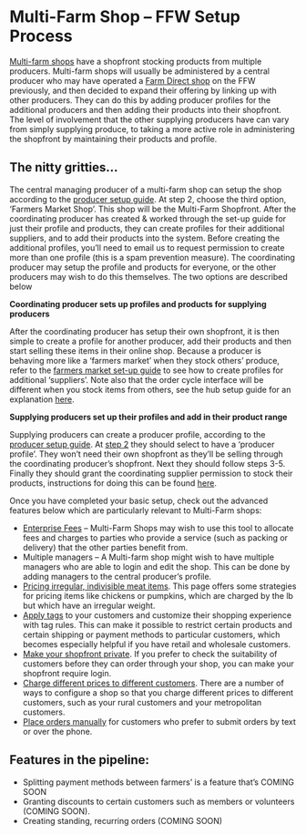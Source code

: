 # Multi-Farm Shop – FFW Setup Process

[Multi-farm shops](/multi-farm-shop.md) have a shopfront stocking products from multiple producers. Multi-farm shops will usually be administered by a central producer who may have operated a [Farm Direct shop](/farm-shop-on-farm-on-roadside-online.md) on the FFW previously, and then decided to expand their offering by linking up with other producers. They can do this by adding producer profiles for the additional producers and then adding their products into their shopfront.  The level of involvement that the other supplying producers have can vary from simply supplying produce, to taking a more active role in administering the shopfront by maintaining their products and profile.

## The nitty gritties…

The central  managing producer of a multi-farm shop can setup the shop according to the [producer setup guide](/producer-set-up-guide.md).  At step 2, choose the third option, ‘Farmers Market Shop’. This shop will be the Multi-Farm Shopfront. After the coordinating producer has created & worked through the set-up guide for just their profile and products, they can create profiles for their additional suppliers, and to add their products into the system. Before creating the additional profiles, you’ll need to email us to request permission to create more than one profile \(this is a spam prevention measure\). The coordinating producer may setup the profile and products for everyone, or the other producers may wish to do this themselves. The two options are described below

**Coordinating producer sets up profiles and products for supplying producers**

After the coordinating producer has setup their own shopfront, it is then simple to create a profile for another producer, add their products and then start selling these items in their online shop. Because a producer is behaving more like a ‘farmers market’ when they stock others’ produce, refer to the [farmers market set-up guide](/hubs-set-up-guide.md) to see how to create profiles for additional ‘suppliers’. Note also that the order cycle interface will be different when you stock items from others, see the hub setup guide for an explanation [here](/order-cycles.md).

**Supplying producers set up their profiles and add in their product range**

Supplying producers can create a producer profile, according to the [producer setup guide](/producer-set-up-guide.md). At [step 2](/producer-profile-types.md) they should select to have a ‘producer profile’. They won’t need their own shopfront as they’ll be selling through the coordinating producer’s shopfront. Next they should follow steps 3-5. Finally they should grant the coordinating supplier permission to stock their products, instructions for doing this can be found [here](/enterprise-to-enterprise-permissions-e2es.md).

Once you have completed your basic setup, check out the advanced features below which are particularly relevant to Multi-Farm shops:

* [Enterprise Fees](/enterprise-fees.md) – Multi-Farm Shops may wish to use this tool to allocate fees and charges to parties who provide a service \(such as packing or delivery\) that the other parties benefit from.
* Multiple managers – A Multi-farm shop might wish to have multiple managers who are able to login and edit the shop. This can be done by adding managers to the central producer’s profile.
* [Pricing irregular, indivisible meat items](/pricing-irregular-indivisible-meat-items.md). This page offers some strategies for pricing items like chickens or pumpkins, which are charged by the lb but which have an irregular weight.
* [Apply tags](/customer-accounts-and-tagging.md) to your customers and customize their shopping experience with tag rules. This can make it possible to restrict certain products and certain shipping or payment methods to particular customers, which becomes especially helpful if you have retail and wholesale customers.
* [Make your shopfront private](/private-shopfront.md). If you prefer to check the suitability of customers before they can order through your shop, you can make your shopfront require login.
* [Charge different prices to different customers](/charging-different-prices-to-different-customers.md). There are a number of ways to configure a shop so that you charge different prices to different customers, such as your rural customers and your metropolitan customers.
* [Place orders manually](/create-an-order.md) for customers who prefer to submit orders by text or over the phone.

## Features in the pipeline:

* Splitting payment methods between farmers’ is a feature that’s COMING SOON
* Granting discounts to certain customers such as members or volunteers \(COMING SOON\).
* Creating standing, recurring orders \(COMING SOON\)



